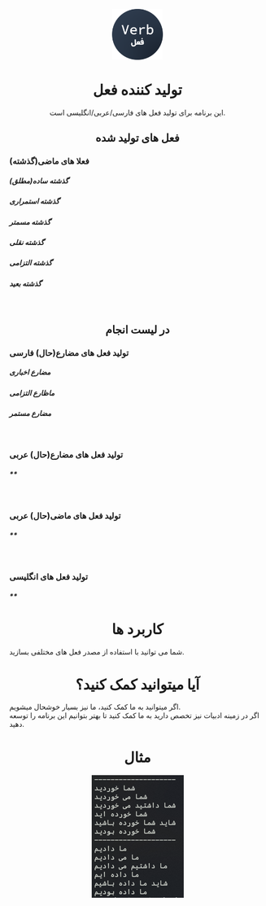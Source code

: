 
<p align="center">
  <img src="./img/icon.png" width="100px">
</p>

<h1 align="center">تولید کننده فعل</h1>
<p align="center">این برنامه برای تولید فعل های فارسی/عربی/انگلیسی است.</p>

<h2 align="center">فعل های تولید شده</h2>

<h3>فعلا های ماضی(گذشته)</h3>
<h5>گذشته ساده(مطلق)</h5>
<h5>گذشته استمراری</h5>
<h5>گذشته مسمتر</h5>
<h5>گذشته نقلی</h5>
<h5>گذشته التزامی</h5>
<h5>گذشته بعید</h5>
<br>

<h2 align="center">در لیست انجام</h2>

<h3>تولید فعل های مضارع(حال) فارسی</h3>
<h5>مضارع اخباری</h5>
<h5>ماظارع التزامی</h5>
<h5>مضارع مستمر</h5>
<br>
<h3>تولید فعل های مضارع(حال) عربی</h3>
<h5>**</h5>
<br>
<h3>تولید فعل های ماضی(حال) عربی</h3>
<h5>**</h5>
<br>
<h3>تولید فعل های انگلیسی</h3>
<h5>**</h5>

<h1 align="center">کاربرد ها</h1>
<p>شما می توانید با استفاده از مصدر فعل های مختلفی بسازید.</p>

<h1 align="center">آیا میتوانید کمک کنید؟</h1>

<p>اگر میتوانید به ما کمک کنید، ما نیز بسیار خوشحال 
میشویم.<br>
اگر در زمینه ادبیات نیز تخصص دارید به ما کمک کنید تا بهتر بتوانیم این برنامه را توسعه دهید.</p>

<h1 align="center">مثال</h1>
<p align="center">
  <img src="./img/preview.png">
 </p>
